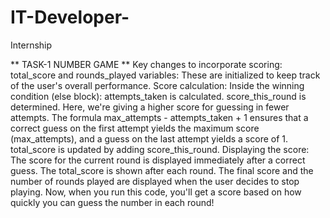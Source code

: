 # IT-Developer-
Internship


** TASK-1 NUMBER GAME ** 
Key changes to incorporate scoring:
total_score and rounds_played variables: These are initialized to keep track of the user's overall performance.
Score calculation: Inside the winning condition (else block):
attempts_taken is calculated.
score_this_round is determined. Here, we're giving a higher score for guessing in fewer attempts. The formula max_attempts - attempts_taken + 1 ensures that a correct guess on the first attempt yields the maximum score (max_attempts), and a guess on the last attempt yields a score of 1.
total_score is updated by adding score_this_round.
Displaying the score:
The score for the current round is displayed immediately after a correct guess.
The total_score is shown after each round.
The final score and the number of rounds played are displayed when the user decides to stop playing.
Now, when you run this code, you'll get a score based on how quickly you can guess the number in each round!


